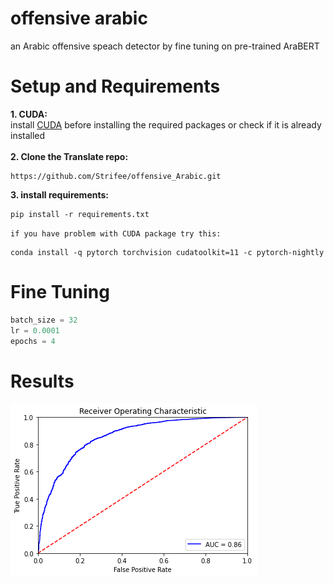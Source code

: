 # offensive arabic
an Arabic offensive speach detector by fine tuning on pre-trained AraBERT

# Setup and Requirements
**1. CUDA:**
<br/>
install [CUDA](https://developer.nvidia.com/cuda-downloads) before installing the required packages or check if it is already installed 
<br/>
<br/>
**2. Clone the Translate repo:**
```
https://github.com/Strifee/offensive_Arabic.git
```
**3. install requirements:**
```
pip install -r requirements.txt
```
`if you have problem with CUDA package try this:`
```
conda install -q pytorch torchvision cudatoolkit=11 -c pytorch-nightly
```

# Fine Tuning
```python
batch_size = 32
lr = 0.0001
epochs = 4
```

# Results
![image](img/output.png)